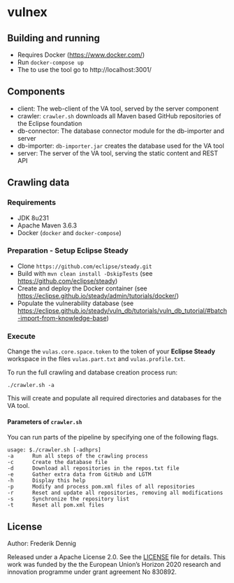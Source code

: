 vulnex
======

Building and running
--------------------

* Requires Docker (https://www.docker.com/)
* Run `docker-compose up`
* The to use the tool go to http://localhost:3001/

Components
----------

* client: The web-client of the VA tool, served by the server component
* crawler: `crawler.sh` downloads all Maven based GitHub repositories of the Eclipse foundation
* db-connector: The database connector module for the db-importer and server
* db-importer: `db-importer.jar` creates the database used for the VA tool
* server: The server of the VA tool, serving the static content and REST API


Crawling data
-------------

### Requirements

* JDK 8u231
* Apache Maven 3.6.3
* Docker (`docker` and `docker-compose`)

### Preparation - Setup **Eclipse Steady**

* Clone `https://github.com/eclipse/steady.git`
* Build with `mvn clean install -DskipTests` (see https://github.com/eclipse/steady)
* Create and deploy the Docker container (see https://eclipse.github.io/steady/admin/tutorials/docker/)
* Populate the vulnerability database (see https://eclipse.github.io/steady/vuln_db/tutorials/vuln_db_tutorial/#batch-import-from-knowledge-base)

### Execute

Change the `vulas.core.space.token` to the token of your **Eclipse Steady** workspace in the files `vulas.part.txt` and `vulas.profile.txt`.

To run the full crawling and database creation process run:

```
./crawler.sh -a
```

This will create and populate all required directories and databases for the VA tool.

#### Parameters of `crawler.sh`

You can run parts of the pipeline by specifying one of the following flags.

```
usage: $./crawler.sh [-adhprs]
-a      Run all steps of the crawling process
-c      Create the database file
-d      Download all repositories in the repos.txt file
-e      Gather extra data from GitHub and LGTM
-h      Display this help
-p      Modify and process pom.xml files of all repositories
-r      Reset and update all repositories, removing all modifications
-s      Synchronize the repository list
-t      Reset all pom.xml files
```


License
-------------

Author: Frederik Dennig

Released under a Apache License 2.0. See the [LICENSE](LICENSE) file for details. This work was funded by the the European Union’s Horizon 2020 research and innovation programme under grant agreement No 830892. 
